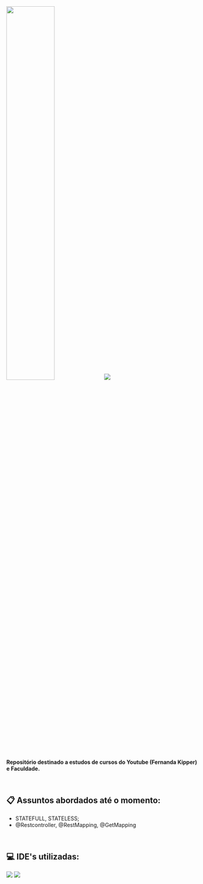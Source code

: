 <img src="https://miro.medium.com/v2/resize:fit:820/1*UPdJD-SLWwsf9ZCAKeugBw.png" width="50%">
<img src="https://img.shields.io/website-up-down-green-red/http/monip.org.svg" website:http://monip.org](https://hondacoding.github.io/Site-DragonsOfDraezor/>

**Repositório destinado a estudos de cursos do Youtube (Fernanda Kipper) e Faculdade.**

<br>

## 📋 Assuntos abordados até o momento:
- STATEFULL, STATELESS;
- @Restcontroller, @RestMapping, @GetMapping

<br>

## 💻 IDE's utilizadas:
<div>
  
<img src="https://img.shields.io/badge/IntelliJ_IDEA-000000.svg?style=for-the-badge&logo=intellij-idea&logoColor=white">
<img src="https://img.shields.io/badge/Eclipse-2C2255?style=for-the-badge&logo=eclipse&logoColor=white">
</div>
